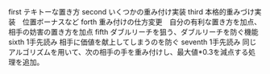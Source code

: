 first テキトーな置き方
second いくつかの重み付け実装
third 本格的重みづけ実装　位置ボーナスなど
forth 重み付けの仕方変更　自分の有利な置き方を加点、相手の妨害の置き方を加点
fifth ダブルリーチを狙う、ダブルリーチを防ぐ機能
sixth 1手先読み 相手に価値を献上してしまうのを防ぐ
seventh 1手先読み 同じアルゴリズムを用いて、次の相手の手を重み付けし、最大値*0.3を減点する処理を追加。
